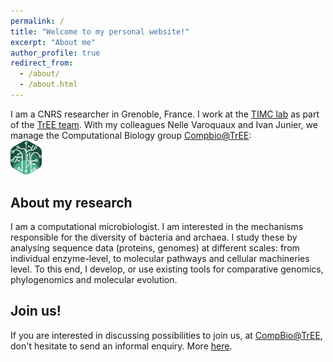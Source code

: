 ```yaml
---
permalink: /
title: "Welcome to my personal website!"
excerpt: "About me"
author_profile: true
redirect_from: 
  - /about/
  - /about.html
---
```


I am a CNRS researcher in Grenoble, France. I work at the [TIMC lab](https://www.timc.fr/en/) as part of the [TrEE team](https://www.timc.fr/en/tree). 
With my colleagues Nelle Varoquaux and Ivan Junier, we manage the Computational Biology group [Compbio@TrEE](https://tree-timc.github.io/compbio/):  
[<img src='/images/tree-compbio.png' width='50' alt='compBio@TrEE logo' style='float: center;'/>](https://tree-timc.github.io/compbio/)

About my research
------

I am a computational microbiologist. I am interested in the mechanisms responsible for the diversity of bacteria and archaea. I study these by analysing sequence data (proteins, genomes) at different scales:
from individual enzyme-level, to molecular pathways and cellular machineries level. To this end, I develop, or use existing tools for comparative genomics, phylogenomics and molecular evolution. 

Join us!
------

If you are interested in discussing possibilities to join us, at [CompBio@TrEE](https://tree-timc.github.io/compbio), don't hesitate to send an informal enquiry. More [here](https://tree-timc.github.io/compbio/joinus/).
